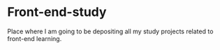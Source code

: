 # Front-end-study
Place where I am going to be depositing all my study projects related to front-end learning.
